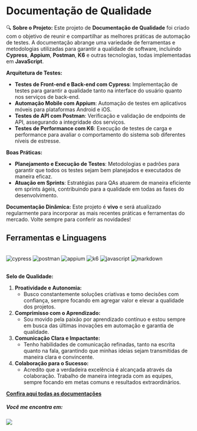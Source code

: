 # Documentação de Qualidade

🔍 **Sobre o Projeto:**
Este projeto de **Documentação de Qualidade** foi criado com o objetivo de reunir e compartilhar as melhores práticas de automação de testes. A documentação abrange uma variedade de ferramentas e metodologias utilizadas para garantir a qualidade de software, incluindo **Cypress**, **Appium**, **Postman**, **K6** e outras tecnologias, todas implementadas em **JavaScript**.

**Arquitetura de Testes:**
- **Testes de Front-end e Back-end com Cypress**: Implementação de testes para garantir a qualidade tanto na interface do usuário quanto nos serviços de back-end.
- **Automação Mobile com Appium**: Automação de testes em aplicativos móveis para plataformas Android e iOS.
- **Testes de API com Postman**: Verificação e validação de endpoints de API, assegurando a integridade dos serviços.
- **Testes de Performance com K6**: Execução de testes de carga e performance para avaliar o comportamento do sistema sob diferentes níveis de estresse.

**Boas Práticas:**
- **Planejamento e Execução de Testes**: Metodologias e padrões para garantir que todos os testes sejam bem planejados e executados de maneira eficaz.
- **Atuação em Sprints**: Estratégias para QAs atuarem de maneira eficiente em sprints ágeis, contribuindo para a qualidade em todas as fases do desenvolvimento.

**Documentação Dinâmica:**
Este projeto é **vivo** e será atualizado regularmente para incorporar as mais recentes práticas e ferramentas do mercado. Volte sempre para conferir as novidades!

## Ferramentas e Linguagens
<div style="display: inline_block"><br/>
    <img aling="center" alt="cypress" src="https://img.shields.io/badge/Cypress-17202C?style=for-the-badge&logo=cypress&logoColor=white">
    <img aling="center" alt="postman" src="https://img.shields.io/badge/Postman-FF6C37?style=for-the-badge&logo=postman&logoColor=white">
    <img aling="center" alt="appium" src="https://img.shields.io/badge/Appium-4727A0?style=for-the-badge&logo=appium&logoColor=white">
    <img aling="center" alt="k6" src="https://img.shields.io/badge/k6-4B0082?style=for-the-badge&logo=k6&logoColor=white">
    <img aling="center" alt="javascript" src="https://img.shields.io/badge/JavaScript-323330?style=for-the-badge&logo=javascript&logoColor=F7DF1E">
    <img aling="center" alt="markdown" src="https://img.shields.io/badge/Markdown-000000?style=for-the-badge&logo=markdown&logoColor=white">
</div><br/>

**Selo de Qualidade:**
1. **Proatividade e Autonomia:**
    - Busco constantemente soluções criativas e tomo decisões com confiança, sempre focando em agregar valor e elevar a qualidade dos projetos.
2. **Comprimisso com o Aprendizado:**
    - Sou movido pela paixão por aprendizado contínuo e estou sempre em busca das últimas inovações em automação e garantia de qualidade.
3. **Comunicação Clara e Impactante:**
    - Tenho habilidades de comunicação refinadas, tanto na escrita quanto na fala, garantindo que minhas ideias sejam transmitidas de maneira clara e convincente.
4. **Colaboração para o Sucesso:**
    - Acredito que a verdadeira excelência é alcançada através da colaboração. Trabalho de maneira integrada com as equipes, sempre focando em metas comuns e resultados extraordinários.

[**Confira aqui todas as documentações**](https://github.com/anselmotadeu/quality-assurance-portifolio/wiki)

##### Você me encontra em:
<a href="https://www.linkedin.com/in/anselmo-santos-0114b5172/" target="_blank">
    <img src="https://img.shields.io/badge/linkedin-%230077B5.svg?style=for-the-badge&logo=linkedin&logoColor=white" />
</a>

